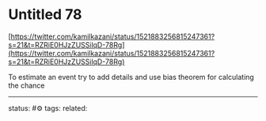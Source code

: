 # Untitled 78
[https://twitter.com/kamilkazani/status/1521883256815247361?s=21&t=RZRiE0HJzZUSSilqD-78Rg](https://twitter.com/kamilkazani/status/1521883256815247361?s=21&t=RZRiE0HJzZUSSilqD-78Rg)  
  
To estimate an event try to add details and use bias theorem for calculating the chance

---
status: #⚙️ 
tags: 
related: 